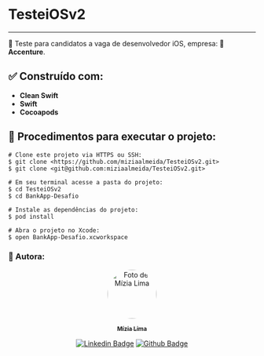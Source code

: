 # TesteiOSv2

---
:iphone: Teste para candidatos a vaga de desenvolvedor iOS, empresa: :round_pushpin: **Accenture**.


## :white_check_mark: Construído com:

- **Clean Swift**
- **Swift**
- **Cocoapods**



## :dvd: Procedimentos para executar o projeto:

```
# Clone este projeto via HTTPS ou SSH:
$ git clone <https://github.com/miziaalmeida/TesteiOSv2.git>
$ git clone <git@github.com:miziaalmeida/TesteiOSv2.git>

# Em seu terminal acesse a pasta do projeto:
$ cd TesteiOSv2
$ cd BankApp-Desafio

# Instale as dependências do projeto:
$ pod install

# Abra o projeto no Xcode:
$ open BankApp-Desafio.xcworkspace
```
### :wave: Autora:

<div align="center">

<a href="https://github.com/miziaalmeida">
 <img style="border-radius: 50%;" src="https://avatars.githubusercontent.com/u/42849855?s=400&u=f2dfc70f52e7c272e7865b3582e6cc09fea8f576&v=4" width="100px;" alt="Foto de Mízia Lima"/>
 <br />
  <p>
 <sub><b>Mízia Lima</b></sub></a>
<p>

[![Linkedin Badge](https://img.shields.io/badge/-Mízia_Lima-blue?style=flat-square&logo=Linkedin&logoColor=white)](https://www.linkedin.com/in/miziasalima/)
[![Github Badge](https://img.shields.io/badge/-Mízia_Lima-000?style=flat-square&logo=Github&logoColor=white)](https://github.com/miziaalmeida)

</div>
